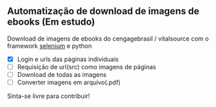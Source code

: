 ## Automatização de download de imagens de ebooks (Em estudo)
Download de imagens de ebooks do cengagebrasil / vitalsource com o framework [selenium](https://selenium-python.readthedocs.io/) e python

- [x] Login e urls das páginas individuais
- [ ] Requisição de url(src) como imagens de páginas
- [ ] Download de todas as imagens
- [ ] Converter imagens em arquivo(.pdf)

Sinta-se livre para contribuir!